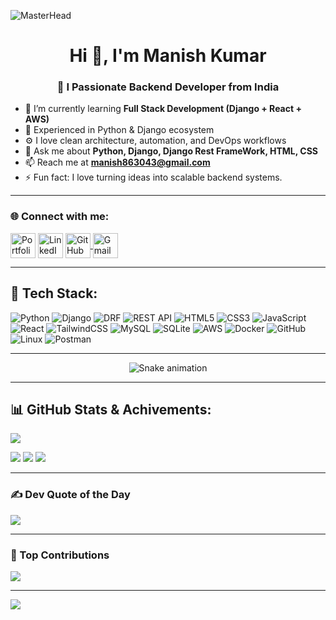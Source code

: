 <!-- 💻 Backend Developer Banner -->
![MasterHead](https://user-images.githubusercontent.com/80781196/190216139-7697aa5a-c9a0-4bd6-80bf-3aca76a2e1c8.gif)


<h1 align="center">Hi 👋, I'm Manish Kumar</h1>
<h3 align="center">🚀 I Passionate Backend Developer from India</h3>

- 🌱 I’m currently learning **Full Stack Development (Django + React + AWS)**
- 🐍 Experienced in Python & Django ecosystem
- ⚙️ I love clean architecture, automation, and DevOps workflows
- 💬 Ask me about **Python, Django, Django Rest FrameWork, HTML, CSS**
- 📫 Reach me at **manish863043@gmail.com**
- ⚡ Fun fact: I love turning ideas into scalable backend systems.

---

### 🌐 Connect with me:
<p align="left">
<a href="#" target="_blank"><img align="center" src="https://encrypted-tbn0.gstatic.com/images?q=tbn:ANd9GcR4WOKyKTz7IwY39yRMPMnZeh_NHEKRSwXF9A&s" alt="Portfolio" height="40" width="40" /></a>
<a href="https://www.linkedin.com/in/manish-kumar-779bb8216/" target="_blank"><img align="center" src="https://skillicons.dev/icons?i=linkedin" alt="LinkedIn" height="40" width="40" /></a>
  <a href="https://github.com/Manish86-30" target="_blank"><img align="center" src="https://skillicons.dev/icons?i=github" alt="GitHub" height="40" width="40" />
</a>
 <a href="mailto:manish863043@gmail.com" target="_blank" title="Gmail">
    <img align="center" src="https://skillicons.dev/icons?i=gmail" alt="Gmail" height="40" width="40" />
  </a>
</p>

---

## 🧠 Tech Stack:
![Python](https://img.shields.io/badge/Python-3670A0?style=for-the-badge&logo=python&logoColor=ffdd54)
![Django](https://img.shields.io/badge/Django-092E20?style=for-the-badge&logo=django&logoColor=white)
![DRF](https://img.shields.io/badge/DRF-FF1709?style=for-the-badge&logo=django&logoColor=white)
![REST API](https://img.shields.io/badge/REST%20API-009688?style=for-the-badge&logo=fastapi&logoColor=white)
![HTML5](https://img.shields.io/badge/HTML5-%23E34F26.svg?style=for-the-badge&logo=html5&logoColor=white)
![CSS3](https://img.shields.io/badge/CSS3-%231572B6.svg?style=for-the-badge&logo=css3&logoColor=white)
![JavaScript](https://img.shields.io/badge/JavaScript-%23323330.svg?style=for-the-badge&logo=javascript&logoColor=%23F7DF1E)
![React](https://img.shields.io/badge/React-%2320232a.svg?style=for-the-badge&logo=react&logoColor=%2361DAFB)
![TailwindCSS](https://img.shields.io/badge/TailwindCSS-%2338B2AC.svg?style=for-the-badge&logo=tailwind-css&logoColor=white)
![MySQL](https://img.shields.io/badge/MySQL-00f.svg?style=for-the-badge&logo=mysql&logoColor=white)
![SQLite](https://img.shields.io/badge/SQLite-003B57?style=for-the-badge&logo=sqlite&logoColor=white)
![AWS](https://img.shields.io/badge/AWS-%23FF9900.svg?style=for-the-badge&logo=amazon-aws&logoColor=white)
![Docker](https://img.shields.io/badge/Docker-0db7ed.svg?style=for-the-badge&logo=docker&logoColor=white)
![GitHub](https://img.shields.io/badge/GitHub-%23121011.svg?style=for-the-badge&logo=github&logoColor=white)
![Linux](https://img.shields.io/badge/Linux-FCC624?style=for-the-badge&logo=linux&logoColor=black)
![Postman](https://img.shields.io/badge/Postman-FF6C37?style=for-the-badge&logo=postman&logoColor=white)

---
<div align="center">
  <img src="https://profile-readme-generator.com/assets/snake.svg" alt="Snake animation" />
</div>

---

## 📊 GitHub Stats & Achivements:
![](https://github-profile-trophy.vercel.app/?username=Manish&theme=radical&no-frame=false&no-bg=false&margin-w=4)


![](https://github-readme-stats.vercel.app/api?username=Manish&theme=radical&hide_border=false&include_all_commits=true&count_private=true)
![](https://github-readme-streak-stats.herokuapp.com/?user=Manish&theme=radical&hide_border=false)
![](https://github-readme-stats.vercel.app/api/top-langs/?username=Manish&theme=radical&hide_border=false&layout=compact)

---

### ✍️ Dev Quote of the Day
![](https://quotes-github-readme.vercel.app/api?type=horizontal&theme=radical)

---

### 🌟 Top Contributions
![](https://github-contributor-stats.vercel.app/api?username=Manish86-30&limit=5&theme=radical&combine_all_yearly_contributions=true)

---

[![](https://visitcount.itsvg.in/api?id=Manish86-30&label=Profile%20Views&color=0&icon=5&pretty=true)](https://visitcount.itsvg.in)
